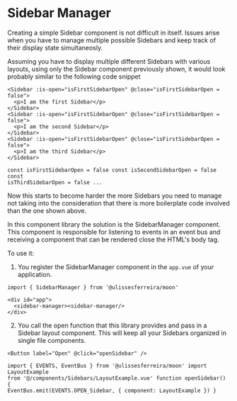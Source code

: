 # Sidebar Manager

Creating a simple Sidebar component is not difficult in itself. Issues arise when you have to manage multiple possible Sidebars and keep track of their display state simultaneosly.

Assuming you have to display multiple different Sidebars with various layouts, using only the Sidebar component previously shown, it would look probably similar to the following code snippet

```vue
<Sidebar :is-open="isFirstSidebarOpen" @close="isFirstSidebarOpen = false">
  <p>I am the first Sidebar</p>
</Sidebar>
<Sidebar :is-open="isFirstSidebarOpen" @close="isFirstSidebarOpen = false">
  <p>I am the second Sidebar</p>
</Sidebar>
<Sidebar :is-open="isFirstSidebarOpen" @close="isFirstSidebarOpen = false">
  <p>I am the third Sidebar</p>
</Sidebar>

const isFirstSidebarOpen = false const isSecondSidebarOpen = false const
isThirdSidebarOpen = false ...
```

Now this starts to become harder the more Sidebars you need to manage not taking into the consideration that there is more boilerplate code involved than the one shown above.

In this component library the solution is the SidebarManager component. This component is responsible for listening to events in an event bus and receiving a component that can be rendered close the HTML's body tag.

To use it:

1. You register the SidebarManager component in the `app.vue` of your application.

```vue
import { SidebarManager } from '@ulissesferreira/moon'

<div id="app">
  <sidebar-manager><sidebar-manager/>
</div>
```

2. You call the open function that this library provides and pass in a Sidebar layout component. This will keep all your Sidebars organized in single file components.

```vue
<Button label="Open" @click="openSidebar" />

import { EVENTS, EventBus } from '@ulissesferreira/moon' import LayoutExample
from '@/components/Sidebars/LayoutExample.vue' function openSidebar() {
EventBus.emit(EVENTS.OPEN_Sidebar, { component: LayoutExample }) }
```

<SidebarManagerExample />

<script setup>
import SidebarManagerExample from './SidebarManagerExample.vue'
</script>
